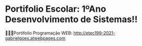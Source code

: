 # Portifolio Escolar: 1ºAno Desenvolvimento de Sistemas!!

👨🏻‍💻Portifolio Programação WEB: http://etec199-2021-gabrielgoes.atwebpages.com
